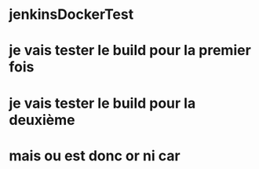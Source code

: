 # jenkinsDockerTest
# je vais tester le build pour la premier fois
# je vais tester le build pour la deuxième 
# mais ou est donc or ni car

